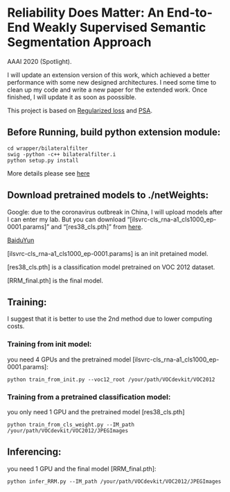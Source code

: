 # Reliability Does Matter: An End-to-End Weakly Supervised Semantic Segmentation Approach
AAAI 2020 (Spotlight).

I will update an extension version of this work, which achieved a better performance with some new designed architectures. I need some time to clean up my code and write a new paper for the extended work. Once finished, I will update it as soon as poossible.

This project is based on [Regularized loss](https://github.com/meng-tang/rloss) and [PSA](https://github.com/jiwoon-ahn/psa).

## Before Running, build python extension module:
```
cd wrapper/bilateralfilter
swig -python -c++ bilateralfilter.i
python setup.py install
```
More details please see [here](https://github.com/meng-tang/rloss/tree/master/pytorch)

## Download pretrained models to ./netWeights:
Google: due to the coronavirus outbreak in China, I will upload models after I can enter my lab. But you can
download “[ilsvrc-cls_rna-a1_cls1000_ep-0001.params]” and “[res38_cls.pth]” from [here](https://github.com/jiwoon-ahn/psa).

[BaiduYun](https://pan.baidu.com/s/15AwO6Jn9vQQtThE02QOefw)

 [ilsvrc-cls_rna-a1_cls1000_ep-0001.params] is an init pretained model.
 
 [res38_cls.pth] is a classification model pretrained on VOC 2012 dataset.
 
 [RRM_final.pth] is the final model. 

## Training:
I suggest that it is better to use the 2nd method due to lower computing costs.
### Training from init model:
you need 4 GPUs and the pretrained model [ilsvrc-cls_rna-a1_cls1000_ep-0001.params]:
```
python train_from_init.py --voc12_root /your/path/VOCdevkit/VOC2012
```
 
### Training from a pretrained classification model:
you only need 1 GPU and the pretrained model [res38_cls.pth]
```
python train_from_cls_weight.py --IM_path /your/path/VOCdevkit/VOC2012/JPEGImages
```
## Inferencing:
you need 1 GPU and the final model [RRM_final.pth]:
```
python infer_RRM.py --IM_path /your/path/VOCdevkit/VOC2012/JPEGImages
```
